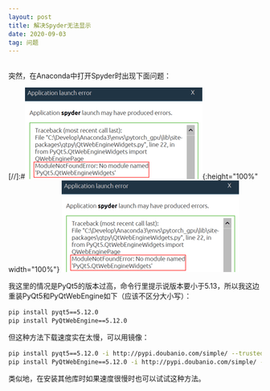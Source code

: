 ```yaml
---
layout: post
title: 解决Spyder无法显示
date: 2020-09-03
tag: 问题
---
```




<br> 
突然，在Anaconda中打开Spyder时出现下面问题：


[//]:#![img](https://github.com/doycode/doycode.github.io/blob/master/images/blogPics/private/develop/spyder_no_display.png?raw=true){:height="100%" width="100%"}
<img src="/images/blogPics/private/develop/spyder_no_display.png"/>

我这里的情况是PyQt5的版本过高，命令行里提示说版本要小于5.13，所以我这边重装PyQt5和PyQtWebEngine如下（应该不区分大小写）：

```bash
pip install pyqt5==5.12.0
pip install PyQtWebEngine==5.12.0
```
但这种方法下载速度实在太慢，可以用镜像：
```bash
pip install pyqt5==5.12.0 -i http://pypi.doubanio.com/simple/ --trusted-host pypi.doubanio.com
pip install PyQtWebEngine==5.12.0 -i http://pypi.doubanio.com/simple/ --trusted-host pypi.doubanio.com
```
类似地，在安装其他库时如果速度很慢时也可以试试这种方法。

<br>
